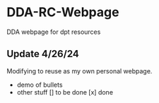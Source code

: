 # DDA-RC-Webpage
 DDA webpage for dpt resources

 ## Update 4/26/24
 Modifying to reuse as my own personal webpage. 

- demo of bullets
- other stuff
[] to be done
[x] done
